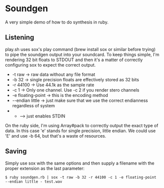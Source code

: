 # Soundgen

A very simple demo of how to do synthesis in ruby.

## Listening

play.sh uses sox's play command (brew install sox or similar before trying) to pipe the soundgen
output into your soundcard. To keep things simple, I'm rendering 32 bit floats to STDOUT and then
it's a matter of correctly configuring sox to expect the correct output.

* -t raw  -> raw data without any file format
* -b 32   -> single precision floats are effectively stored as 32 bits
* -r 44100 -> Use 44.1k as the sample rate
* -c 1 -> Only one channel. Use -c 2 if you render stero channels
* -e floating-point -> this is the encoding method
* --endian little -> just make sure that we use the correct endianness regardless of system
* - --> just enables STDIN

On the ruby side, I'm using Array#pack to correctly output the exact type of data. In this case 'e'
stands for single precision, little endian. We could use 'E' and use -b 64, but that's a waste of
resources.

## Saving

Simply use sox with the same options and then supply a filename with the proper extension as the last parameter:

    $ ruby soundgen.rb | sox -t raw -b 32 -r 44100 -c 1 -e floating-point --endian little - test.wav
